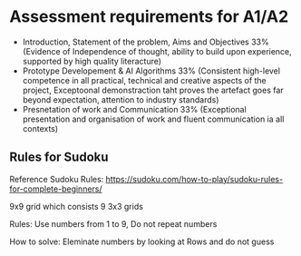 # Assessment requirements for A1/A2
- Introduction, Statement of the problem, Aims and Objectives 33% (Evidence of Independence of thought, ability to build upon experience, supported by high quality literacture)
- Prototype Developement & AI Algorithms 33% (Consistent high-level competence in all practical, technical and creative aspects of the project, Exceptoonal demonstraction taht proves the artefact goes far beyond expectation, attention to industry standards)
- Presnetation of work and Communication 33% (Exceptional presentation and organisation of work and fluent communication ia all contexts)



## Rules for Sudoku

Reference Sudoku Rules: https://sudoku.com/how-to-play/sudoku-rules-for-complete-beginners/

9x9 grid which consists 9 3x3 grids

Rules: Use numbers from 1 to 9, Do not repeat numbers

How to solve: Eleminate numbers by looking at Rows and do not guess



